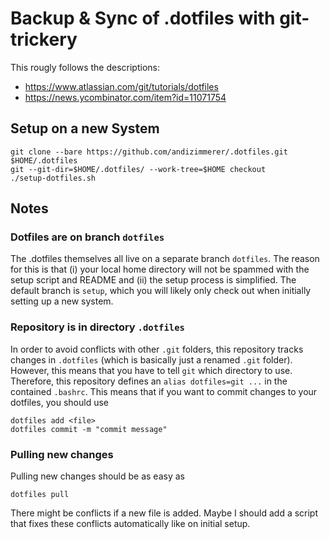 # Backup & Sync of .dotfiles with git-trickery

This rougly follows the descriptions:
 * <https://www.atlassian.com/git/tutorials/dotfiles>
 * <https://news.ycombinator.com/item?id=11071754>

## Setup on a new System

```
git clone --bare https://github.com/andizimmerer/.dotfiles.git $HOME/.dotfiles
git --git-dir=$HOME/.dotfiles/ --work-tree=$HOME checkout
./setup-dotfiles.sh
```

## Notes

### Dotfiles are on branch `dotfiles`
The .dotfiles themselves all live on a separate branch `dotfiles`. The reason for this is that (i) your local home directory will not be spammed with the setup script and README and (ii) the setup process is simplified. The default branch is `setup`, which you will likely only check out when initially setting up a new system.

### Repository is in directory `.dotfiles`
In order to avoid conflicts with other `.git` folders, this repository tracks changes in `.dotfiles` (which is basically just a renamed `.git` folder).
However, this means that you have to tell `git` which directory to use. Therefore, this repository defines an `alias dotfiles=git ...` in the contained `.bashrc`.
This means that if you want to commit changes to your dotfiles, you should use
```
dotfiles add <file>
dotfiles commit -m "commit message"
```

### Pulling new changes
Pulling new changes should be as easy as
```
dotfiles pull
```
There might be conflicts if a new file is added. Maybe I should add a script that fixes these conflicts automatically like on initial setup.

